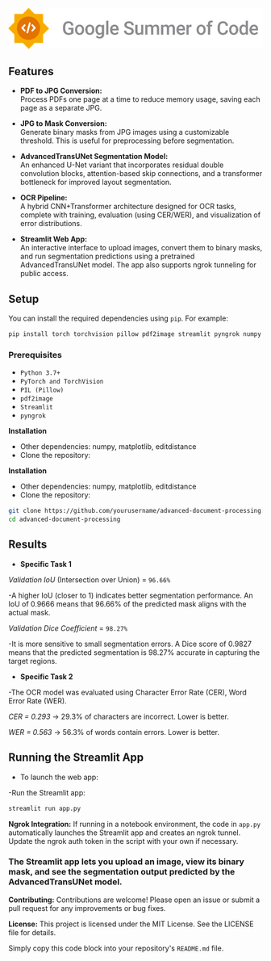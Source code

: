 ![Project Banner](image.png)
## Features

- **PDF to JPG Conversion:**  
  Process PDFs one page at a time to reduce memory usage, saving each page as a separate JPG.

- **JPG to Mask Conversion:**  
  Generate binary masks from JPG images using a customizable threshold. This is useful for preprocessing before segmentation.

- **AdvancedTransUNet Segmentation Model:**  
  An enhanced U-Net variant that incorporates residual double convolution blocks, attention-based skip connections, and a transformer bottleneck for improved layout segmentation.

- **OCR Pipeline:**  
  A hybrid CNN+Transformer architecture designed for OCR tasks, complete with training, evaluation (using CER/WER), and visualization of error distributions.

- **Streamlit Web App:**  
  An interactive interface to upload images, convert them to binary masks, and run segmentation predictions using a pretrained AdvancedTransUNet model. The app also supports ngrok tunneling for public access.

## Setup


You can install the required dependencies using `pip`. For example:

```bash
pip install torch torchvision pillow pdf2image streamlit pyngrok numpy matplotlib editdistance
```


### Prerequisites

- `Python 3.7+`
- `PyTorch and TorchVision`
- `PIL (Pillow)`
- `pdf2image`
- `Streamlit`
- `pyngrok`

**Installation**
- Other dependencies: numpy, matplotlib, editdistance
- Clone the repository:

**Installation**
- Other dependencies: numpy, matplotlib, editdistance
- Clone the repository:

```bash
git clone https://github.com/yourusername/advanced-document-processing.git
cd advanced-document-processing
```

## Results
- **Specific Task 1**

*Validation IoU* (Intersection over Union) = `96.66%`

-A higher IoU (closer to 1) indicates better segmentation performance. An IoU of 0.9666 means that 96.66% of the predicted mask aligns with the actual mask.

*Validation Dice Coefficient* = `98.27%`

-It is more sensitive to small segmentation errors. A Dice score of 0.9827 means that the predicted segmentation is 98.27% accurate in capturing the target regions.

- **Specific Task 2**

-The OCR model was evaluated using Character Error Rate (CER), Word Error Rate (WER).

*CER = 0.293* → 29.3% of characters are incorrect. Lower is better.

*WER = 0.563* → 56.3% of words contain errors. Lower is better.



## **Running the Streamlit App**
- To launch the web app:

-Run the Streamlit app:

```bash
streamlit run app.py
```

**Ngrok Integration:**
If running in a notebook environment, the code in `app.py` automatically launches the Streamlit app and creates an ngrok tunnel. Update the ngrok auth token in the script with your own if necessary.


### The Streamlit app lets you upload an image, view its binary mask, and see the segmentation output predicted by the AdvancedTransUNet model.

**Contributing:**
Contributions are welcome! Please open an issue or submit a pull request for any improvements or bug fixes.

**License:**
This project is licensed under the MIT License. See the LICENSE file for details.


Simply copy this code block into your repository's `README.md` file.



